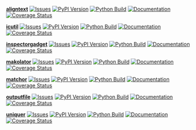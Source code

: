 <!--

# Run 'makolator inplace README.md' to update this file!

MAKO TEMPLATE BEGIN

<%def name="overview()">\
<%
names = [
    'aligntext',
    'icutil',
    'inspectorgadget',
    'makolator',
    'matchor',
    'outputfile',
    'uniquer',
]
%>\
% for name in names:
**[${name}](https://github.com/nbiotcloud/${name})**
[![Issues](https://img.shields.io/github/issues/nbiotcloud/${name})](https://github.com/nbiotcloud/${name}/issues)
[![PyPI Version](https://badge.fury.io/py/${name}.svg)](https://badge.fury.io/py/${name})
[![Python Build](https://github.com/nbiotcloud/${name}/actions/workflows/main.yml/badge.svg)](https://github.com/nbiotcloud/${name}/actions/workflows/main.yml)
[![Documentation](https://readthedocs.org/projects/${name}/badge/?version=latest)](https://${name}.readthedocs.io/en/latest/?badge=latest)
[![Coverage Status](https://coveralls.io/repos/github/nbiotcloud/${name}/badge.svg?branch=main)](https://coveralls.io/github/nbiotcloud/${name}?branch=main)

% endfor
</%def>

MAKO TEMPLATE END -->


<!-- GENERATE INPLACE BEGIN overview()> -->
**[aligntext](https://github.com/nbiotcloud/aligntext)**
[![Issues](https://img.shields.io/github/issues/nbiotcloud/aligntext)](https://github.com/nbiotcloud/aligntext/issues)
[![PyPI Version](https://badge.fury.io/py/aligntext.svg)](https://badge.fury.io/py/aligntext)
[![Python Build](https://github.com/nbiotcloud/aligntext/actions/workflows/main.yml/badge.svg)](https://github.com/nbiotcloud/aligntext/actions/workflows/main.yml)
[![Documentation](https://readthedocs.org/projects/aligntext/badge/?version=latest)](https://aligntext.readthedocs.io/en/latest/?badge=latest)
[![Coverage Status](https://coveralls.io/repos/github/nbiotcloud/aligntext/badge.svg?branch=main)](https://coveralls.io/github/nbiotcloud/aligntext?branch=main)

**[icutil](https://github.com/nbiotcloud/icutil)**
[![Issues](https://img.shields.io/github/issues/nbiotcloud/icutil)](https://github.com/nbiotcloud/icutil/issues)
[![PyPI Version](https://badge.fury.io/py/icutil.svg)](https://badge.fury.io/py/icutil)
[![Python Build](https://github.com/nbiotcloud/icutil/actions/workflows/main.yml/badge.svg)](https://github.com/nbiotcloud/icutil/actions/workflows/main.yml)
[![Documentation](https://readthedocs.org/projects/icutil/badge/?version=latest)](https://icutil.readthedocs.io/en/latest/?badge=latest)
[![Coverage Status](https://coveralls.io/repos/github/nbiotcloud/icutil/badge.svg?branch=main)](https://coveralls.io/github/nbiotcloud/icutil?branch=main)

**[inspectorgadget](https://github.com/nbiotcloud/inspectorgadget)**
[![Issues](https://img.shields.io/github/issues/nbiotcloud/inspectorgadget)](https://github.com/nbiotcloud/inspectorgadget/issues)
[![PyPI Version](https://badge.fury.io/py/inspectorgadget.svg)](https://badge.fury.io/py/inspectorgadget)
[![Python Build](https://github.com/nbiotcloud/inspectorgadget/actions/workflows/main.yml/badge.svg)](https://github.com/nbiotcloud/inspectorgadget/actions/workflows/main.yml)
[![Documentation](https://readthedocs.org/projects/inspectorgadget/badge/?version=latest)](https://inspectorgadget.readthedocs.io/en/latest/?badge=latest)
[![Coverage Status](https://coveralls.io/repos/github/nbiotcloud/inspectorgadget/badge.svg?branch=main)](https://coveralls.io/github/nbiotcloud/inspectorgadget?branch=main)

**[makolator](https://github.com/nbiotcloud/makolator)**
[![Issues](https://img.shields.io/github/issues/nbiotcloud/makolator)](https://github.com/nbiotcloud/makolator/issues)
[![PyPI Version](https://badge.fury.io/py/makolator.svg)](https://badge.fury.io/py/makolator)
[![Python Build](https://github.com/nbiotcloud/makolator/actions/workflows/main.yml/badge.svg)](https://github.com/nbiotcloud/makolator/actions/workflows/main.yml)
[![Documentation](https://readthedocs.org/projects/makolator/badge/?version=latest)](https://makolator.readthedocs.io/en/latest/?badge=latest)
[![Coverage Status](https://coveralls.io/repos/github/nbiotcloud/makolator/badge.svg?branch=main)](https://coveralls.io/github/nbiotcloud/makolator?branch=main)

**[matchor](https://github.com/nbiotcloud/matchor)**
[![Issues](https://img.shields.io/github/issues/nbiotcloud/matchor)](https://github.com/nbiotcloud/matchor/issues)
[![PyPI Version](https://badge.fury.io/py/matchor.svg)](https://badge.fury.io/py/matchor)
[![Python Build](https://github.com/nbiotcloud/matchor/actions/workflows/main.yml/badge.svg)](https://github.com/nbiotcloud/matchor/actions/workflows/main.yml)
[![Documentation](https://readthedocs.org/projects/matchor/badge/?version=latest)](https://matchor.readthedocs.io/en/latest/?badge=latest)
[![Coverage Status](https://coveralls.io/repos/github/nbiotcloud/matchor/badge.svg?branch=main)](https://coveralls.io/github/nbiotcloud/matchor?branch=main)

**[outputfile](https://github.com/nbiotcloud/outputfile)**
[![Issues](https://img.shields.io/github/issues/nbiotcloud/outputfile)](https://github.com/nbiotcloud/outputfile/issues)
[![PyPI Version](https://badge.fury.io/py/outputfile.svg)](https://badge.fury.io/py/outputfile)
[![Python Build](https://github.com/nbiotcloud/outputfile/actions/workflows/main.yml/badge.svg)](https://github.com/nbiotcloud/outputfile/actions/workflows/main.yml)
[![Documentation](https://readthedocs.org/projects/outputfile/badge/?version=latest)](https://outputfile.readthedocs.io/en/latest/?badge=latest)
[![Coverage Status](https://coveralls.io/repos/github/nbiotcloud/outputfile/badge.svg?branch=main)](https://coveralls.io/github/nbiotcloud/outputfile?branch=main)

**[uniquer](https://github.com/nbiotcloud/uniquer)**
[![Issues](https://img.shields.io/github/issues/nbiotcloud/uniquer)](https://github.com/nbiotcloud/uniquer/issues)
[![PyPI Version](https://badge.fury.io/py/uniquer.svg)](https://badge.fury.io/py/uniquer)
[![Python Build](https://github.com/nbiotcloud/uniquer/actions/workflows/main.yml/badge.svg)](https://github.com/nbiotcloud/uniquer/actions/workflows/main.yml)
[![Documentation](https://readthedocs.org/projects/uniquer/badge/?version=latest)](https://uniquer.readthedocs.io/en/latest/?badge=latest)
[![Coverage Status](https://coveralls.io/repos/github/nbiotcloud/uniquer/badge.svg?branch=main)](https://coveralls.io/github/nbiotcloud/uniquer?branch=main)

<!-- GENERATE INPLACE END overview()> -->
